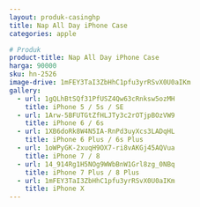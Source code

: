 ```yaml
---
layout: produk-casinghp
title: Nap All Day iPhone Case
categories: apple

# Produk
product-title: Nap All Day iPhone Case
harga: 90000
sku: hn-2526
image-drive: 1mFEY3TaI3ZbHhC1pfu3yrRSvX0U0aIKm
gallery:
  - url: 1gQLhBtSQf31PfUSZ4Qw63cRnksw5ozMH
    title: iPhone 5 / 5s / SE
  - url: 1Arw-5BFUTGtZfHLJTy3c2rOTjpBOzVW9
    title: iPhone 6 / 6s
  - url: 1XB6doRk8W4N5IA-RnPd3uyXcs3LADqHL
    title: iPhone 6 Plus / 6s Plus
  - url: 1oWPyGK-2xuqH9OX7-ri8vAKGj45AQVua
    title: iPhone 7 / 8
  - url: 14_914Rg1H5NOg9WWbBnW1Grl8zg_0NBq
    title: iPhone 7 Plus / 8 Plus
  - url: 1mFEY3TaI3ZbHhC1pfu3yrRSvX0U0aIKm
    title: iPhone X
---
```

